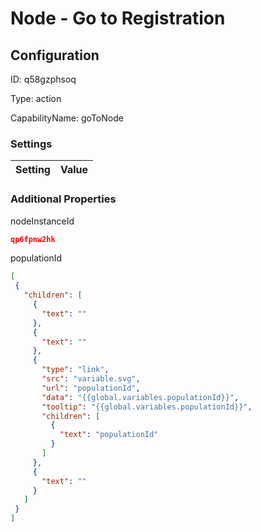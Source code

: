 # Node - Go to Registration
## Configuration
ID:  q58gzphsoq

Type: action 

CapabilityName: goToNode

### Settings
| Setting | Value  |
| :------------------------ | ---------------------------------------- |
 




### Additional Properties
nodeInstanceId
 ```json 
qp6fpnw2hk
```


populationId
 ```json 
[
  {
    "children": [
      {
        "text": ""
      },
      {
        "text": ""
      },
      {
        "type": "link",
        "src": "variable.svg",
        "url": "populationId",
        "data": "{{global.variables.populationId}}",
        "tooltip": "{{global.variables.populationId}}",
        "children": [
          {
            "text": "populationId"
          }
        ]
      },
      {
        "text": ""
      }
    ]
  }
]
```



